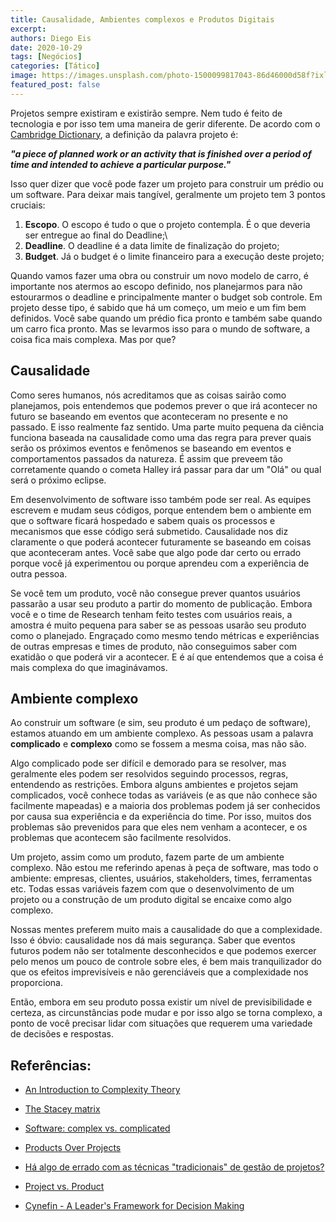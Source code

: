 ```yaml
---
title: Causalidade, Ambientes complexos e Produtos Digitais
excerpt:
authors: Diego Eis
date: 2020-10-29
tags: [Negócios]
categories: [Tático]
image: https://images.unsplash.com/photo-1500099817043-86d46000d58f?ixlib=rb-1.2.1&ixid=eyJhcHBfaWQiOjEyMDd9&auto=format&fit=crop&w=2734&q=80
featured_post: false
---
```


Projetos sempre existiram e existirão sempre. Nem tudo é feito de
tecnologia e por isso tem uma maneira de gerir diferente. De acordo com
o [Cambridge
Dictionary](https://dictionary.cambridge.org/dictionary/english/project),
a definição da palavra projeto é:

***\"a piece of planned work or an activity that is finished over a
period of time and intended to achieve a particular purpose.\"***

Isso quer dizer que você pode fazer um projeto para construir um prédio
ou um software. Para deixar mais tangível, geralmente um projeto tem 3
pontos cruciais:

1. **Escopo**. O escopo é tudo o que o projeto contempla. É o que
deveria ser entregue ao final do Deadline;\
2. **Deadline**. O deadline é a data limite de finalização do projeto;
3. **Budget**. Já o budget é o limite financeiro para a execução deste
projeto;

Quando vamos fazer uma obra ou construir um novo modelo de carro, é
importante nos atermos ao escopo definido, nos planejarmos para não
estourarmos o deadline e principalmente manter o budget sob controle. Em
projeto desse tipo, é sabido que há um começo, um meio e um fim bem
definidos. Você sabe quando um prédio fica pronto e também sabe quando
um carro fica pronto. Mas se levarmos isso para o mundo de software, a
coisa fica mais complexa. Mas por que?

Causalidade
-----------

Como seres humanos, nós acreditamos que as coisas sairão como
planejamos, pois entendemos que podemos prever o que irá acontecer no
futuro se baseando em eventos que aconteceram no presente e no passado.
E isso realmente faz sentido. Uma parte muito pequena da ciência
funciona baseada na causalidade como uma das regra para prever quais
serão os próximos eventos e fenômenos se baseando em eventos e
comportamentos passados da natureza. É assim que preveem tão
corretamente quando o cometa Halley irá passar para dar um "Olá" ou qual
será o próximo eclipse.

Em desenvolvimento de software isso também pode ser real. As equipes
escrevem e mudam seus códigos, porque entendem bem o ambiente em que o
software ficará hospedado e sabem quais os processos e mecanismos que
esse código será submetido. Causalidade nos diz claramente o que poderá
acontecer futuramente se baseando em coisas que aconteceram antes. Você
sabe que algo pode dar certo ou errado porque você já experimentou ou
porque aprendeu com a experiência de outra pessoa.

Se você tem um produto, você não consegue prever quantos usuários
passarão a usar seu produto a partir do momento de publicação. Embora
você e o time de Research tenham feito testes com usuários reais, a
amostra é muito pequena para saber se as pessoas usarão seu produto como
o planejado. Engraçado como mesmo tendo métricas e experiências de
outras empresas e times de produto, não conseguimos saber com exatidão o
que poderá vir a acontecer. E é aí que entendemos que a coisa é mais
complexa do que imaginávamos.

Ambiente complexo
-----------------

Ao construir um software (e sim, seu produto é um pedaço de software),
estamos atuando em um ambiente complexo. As pessoas usam a palavra
**complicado** e **complexo** como se fossem a mesma coisa, mas não
são.

Algo complicado pode ser difícil e demorado para se resolver, mas
geralmente eles podem ser resolvidos seguindo processos, regras,
entendendo as restrições. Embora alguns ambientes e projetos sejam
complicados, você conhece todas as variáveis (e as que não conhece são
facilmente mapeadas) e a maioria dos problemas podem já ser conhecidos
por causa sua experiência e da experiência do time. Por isso, muitos dos
problemas são prevenidos para que eles nem venham a acontecer, e os
problemas que acontecem são facilmente resolvidos.

Um projeto, assim como um produto, fazem parte de um ambiente complexo.
Não estou me referindo apenas à peça de software, mas todo o ambiente:
empresas, clientes, usuários, stakeholders, times, ferramentas etc.
Todas essas variáveis fazem com que o desenvolvimento de um projeto ou a
construção de um produto digital se encaixe como algo complexo.

Nossas mentes preferem muito mais a causalidade do que a complexidade.
Isso é óbvio: causalidade nos dá mais segurança. Saber que eventos
futuros podem não ser totalmente desconhecidos e que podemos exercer
pelo menos um pouco de controle sobre eles, é bem mais tranquilizador do
que os efeitos imprevisíveis e não gerenciáveis que a complexidade nos
proporciona.

Então, embora em seu produto possa existir um nível de previsibilidade e
certeza, as circunstâncias pode mudar e por isso algo se torna complexo,
a ponto de você precisar lidar com situações que requerem uma variedade
de decisões e respostas.

Referências:
-----------

-   [An Introduction to Complexity
    Theory](https://medium.com/@junp01/an-introduction-to-complexity-theory-3c20695725f8)

-   [The Stacey
    matrix](http://gp-training.net/training/communication_skills/consultation/equipoise/complexity/stacey.htm)

-   [Software: complex vs.
    complicated](https://deepfreeze9.blogspot.com/2007/09/software-complex-vs-complicated.html)

-   [Products Over
    Projects](https://martinfowler.com/articles/products-over-projects.html)

-   [Há algo de errado com as técnicas "tradicionais" de gestão de
    projetos?](http://blog.plataformatec.com.br/2018/02/ha-algo-de-errado-com-as-tecnicas-tradicionais-de-gestao-de-projetos/)

-   [Project vs.
    Product](https://www.thoughtworks.com/insights/blog/project-vs-product)

-   [Cynefin - A Leader's Framework for Decision
    Making](https://hbr.org/2007/11/a-leaders-framework-for-decision-making)